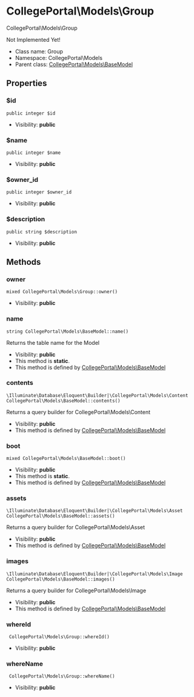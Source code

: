 CollegePortal\Models\Group
===============

CollegePortal\Models\Group

Not Implemented Yet!


* Class name: Group
* Namespace: CollegePortal\Models
* Parent class: [CollegePortal\Models\BaseModel](CollegePortal-Models-BaseModel.md)





Properties
----------


### $id

    public integer $id





* Visibility: **public**


### $name

    public integer $name





* Visibility: **public**


### $owner_id

    public integer $owner_id





* Visibility: **public**


### $description

    public string $description





* Visibility: **public**


Methods
-------


### owner

    mixed CollegePortal\Models\Group::owner()





* Visibility: **public**




### name

    string CollegePortal\Models\BaseModel::name()

Returns the table name for the Model



* Visibility: **public**
* This method is **static**.
* This method is defined by [CollegePortal\Models\BaseModel](CollegePortal-Models-BaseModel.md)




### contents

    \Illuminate\Database\Eloquent\Builder|\CollegePortal\Models\Content CollegePortal\Models\BaseModel::contents()

Returns a query builder for CollegePortal\Models\Content



* Visibility: **public**
* This method is defined by [CollegePortal\Models\BaseModel](CollegePortal-Models-BaseModel.md)




### boot

    mixed CollegePortal\Models\BaseModel::boot()





* Visibility: **public**
* This method is **static**.
* This method is defined by [CollegePortal\Models\BaseModel](CollegePortal-Models-BaseModel.md)




### assets

    \Illuminate\Database\Eloquent\Builder|\CollegePortal\Models\Asset CollegePortal\Models\BaseModel::assets()

Returns a query builder for CollegePortal\Models\Asset



* Visibility: **public**
* This method is defined by [CollegePortal\Models\BaseModel](CollegePortal-Models-BaseModel.md)




### images

    \Illuminate\Database\Eloquent\Builder|\CollegePortal\Models\Image CollegePortal\Models\BaseModel::images()

Returns a query builder for CollegePortal\Models\Image



* Visibility: **public**
* This method is defined by [CollegePortal\Models\BaseModel](CollegePortal-Models-BaseModel.md)




### whereId

     CollegePortal\Models\Group::whereId()





* Visibility: **public**




### whereName

     CollegePortal\Models\Group::whereName()





* Visibility: **public**



